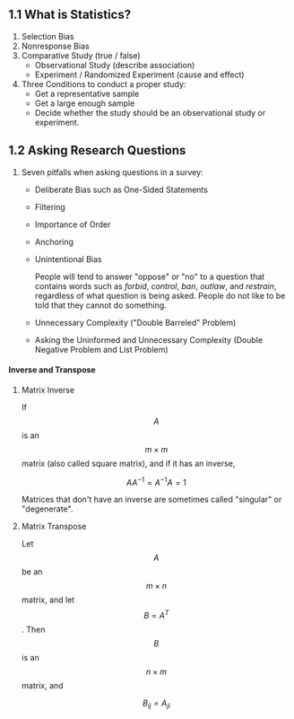 ## 1.1 What is Statistics?

1.  Selection Bias
2.  Nonresponse Bias
3.  Comparative Study (true / false)
    - Observational Study (describe association)
    - Experiment / Randomized Experiment (cause and effect)
4.  Three Conditions to conduct a proper study:
    - Get a representative sample
    - Get a large enough sample
    - Decide whether the study should be an observational study or experiment.

## 1.2 Asking Research Questions

1.  Seven pitfalls when asking questions in a survey:
    - Deliberate Bias such as One-Sided Statements
    - Filtering
    - Importance of Order
    - Anchoring
    - Unintentional Bias

       People will tend to answer "oppose" or "no" to a question that contains words such as _forbid_, _control_, _ban_, _outlaw_, and _restrain_, regardless of what question is being asked. People do not like to be told that they cannot do something.

    - Unnecessary Complexity ("Double Barreled" Problem)
    - Asking the Uninformed and Unnecessary Complexity (Double Negative Problem and List Problem)

#### Inverse and Transpose

1. Matrix Inverse

   If $$ A $$ is an $$ m\times m $$ matrix (also called square matrix), and if it has an inverse,

   $$
   A{ A }^{ -1 }={ A }^{ -1 }A=1
   $$

   Matrices that don't have an inverse are sometimes called "singular" or "degenerate".

2. Matrix Transpose

   Let $$ A $$ be an $$ m\times n $$ matrix, and let $$ B = { A }^{ T } $$. Then $$ B $$ is an $$ n\times m $$ matrix, and

   $$
   { B }_{ ij }={ A }_{ ji }
   $$
